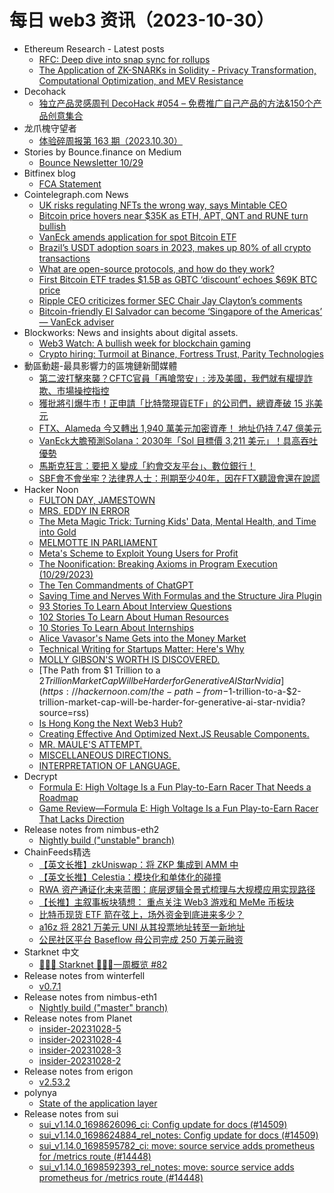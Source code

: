 # 每日 web3 资讯（2023-10-30）

- Ethereum Research - Latest posts
  - [RFC: Deep dive into snap sync for rollups](https://ethresear.ch/t/rfc-deep-dive-into-snap-sync-for-rollups/17204/3)
  - [The Application of ZK-SNARKs in Solidity - Privacy Transformation, Computational Optimization, and MEV Resistance](https://ethresear.ch/t/the-application-of-zk-snarks-in-solidity-privacy-transformation-computational-optimization-and-mev-resistance/17017/9)
- Decohack
  - [独立产品灵感周刊 DecoHack #054 – 免费推广自己产品的方法&150个产品创意集合](https://www.decohack.com/Post/1430)
- 龙爪槐守望者
  - [体验碎周报第 163 期（2023.10.30）](https://www.ftium4.com/ux-weekly-163.html)
- Stories by Bounce.finance on Medium
  - [Bounce Newsletter 10/29](https://bouncefinance.medium.com/bounce-newsletter-10-29-b72673700f18?source=rss-74b4e5aa79f6------2)
- Bitfinex blog
  - [FCA Statement](https://blog.bitfinex.com/announcements/fca-statement-2/)
- Cointelegraph.com News
  - [UK risks regulating NFTs the wrong way, says Mintable CEO](https://cointelegraph.com/news/nft-artwork-regulation-uk-government-mintable-zach-burks)
  - [Bitcoin price hovers near $35K as ETH, APT, QNT and RUNE turn bullish](https://cointelegraph.com/news/bitcoin-price-near-35-k-eth-apt-qnt-and-rune-turn-bullish)
  - [VanEck amends application for spot Bitcoin ETF](https://cointelegraph.com/news/vaneck-amends-application-spot-bitcoin-etf)
  - [Brazil’s USDT adoption soars in 2023, makes up 80% of all crypto transactions](https://cointelegraph.com/news/brazil-usdt-adoption-soars-2023-80-crypto-transactions)
  - [What are open-source protocols, and how do they work?](https://cointelegraph.com/explained/what-are-open-source-protocols-and-how-do-they-work)
  - [First Bitcoin ETF trades $1.5B as GBTC ‘discount’ echoes $69K BTC price](https://cointelegraph.com/news/first-bitcoin-etf-trades-gbtc-discount-69k-btc-price)
  - [Ripple CEO criticizes former SEC Chair Jay Clayton’s comments](https://cointelegraph.com/news/ripple-ceo-criticizes-former-sec-chair-jay-clayton-comments)
  - [Bitcoin-friendly El Salvador can become ‘Singapore of the Americas’ — VanEck adviser](https://cointelegraph.com/news/bitcoin-friendly-el-salvador-can-become-the-singapore-of-the-americas-says-vaneck-advisor)
- Blockworks: News and insights about digital assets.
  - [Web3 Watch: A bullish week for blockchain gaming](https://blockworks.co/news/web3-gaming-nfts-friendtech)
  - [Crypto hiring: Turmoil at Binance, Fortress Trust, Parity Technologies](https://blockworks.co/news/binance-turnover-fireblocks-layoffs)
- 動區動趨-最具影響力的區塊鏈新聞媒體
  - [第二波打擊來襲？CFTC官員「再嗆幣安」: 涉及美國，我們就有權提詐欺、市場操控指控](https://www.blocktempo.com/summer-mersinger-on-binance-case/)
  - [獲批將引爆牛市！正申請「比特幣現貨ETF」的公司們，總資產破 15 兆美元](https://www.blocktempo.com/yann-allemann-on-btc-spot-etfs/)
  - [FTX、Alameda 今又轉出 1,940 萬美元加密資產！ 地址仍持 7.47 億美元](https://www.blocktempo.com/ftx-transferred-19-4-million-assets/)
  - [VanEck大膽預測Solana：2030年「Sol 目標價 3,211 美元」！具高吞吐優勢](https://www.blocktempo.com/vanecks-solana-valuation-by-2030/)
  - [馬斯克狂言：要把 X 變成「約會交友平台」、數位銀行！](https://www.blocktempo.com/musk-wants-x-to-be-a-dating-app/)
  - [SBF會不會坐牢？法律界人士：刑期至少40年，因在FTX聽證會還在說謊](https://www.blocktempo.com/sbf-could-go-to-jail-for-40-years/)
- Hacker Noon
  - [FULTON DAY, JAMESTOWN](https://hackernoon.com/fulton-day-jamestown?source=rss)
  - [MRS. EDDY IN ERROR](https://hackernoon.com/mrs-eddy-in-error?source=rss)
  - [The Meta Magic Trick: Turning Kids' Data, Mental Health, and Time into Gold](https://hackernoon.com/the-meta-magic-trick-turning-kids-data-mental-health-and-time-into-gold?source=rss)
  - [MELMOTTE IN PARLIAMENT](https://hackernoon.com/melmotte-in-parliament?source=rss)
  - [Meta's Scheme to Exploit Young Users for Profit](https://hackernoon.com/metas-scheme-to-exploit-young-users-for-profit?source=rss)
  - [The Noonification: Breaking Axioms in Program Execution (10/29/2023)](https://hackernoon.com/10-29-2023-noonification?source=rss)
  - [The Ten Commandments of ChatGPT](https://hackernoon.com/the-ten-commandments-of-chatgpt?source=rss)
  - [Saving Time and Nerves With Formulas and the Structure Jira Plugin](https://hackernoon.com/saving-time-and-nerves-with-formulas-and-the-structure-jira-plugin?source=rss)
  - [93 Stories To Learn About Interview Questions](https://hackernoon.com/93-stories-to-learn-about-interview-questions?source=rss)
  - [102 Stories To Learn About Human Resources](https://hackernoon.com/102-stories-to-learn-about-human-resources?source=rss)
  - [10 Stories To Learn About Internships](https://hackernoon.com/10-stories-to-learn-about-internships?source=rss)
  - [Alice Vavasor's Name Gets into the Money Market](https://hackernoon.com/alice-vavasors-name-gets-into-the-money-market?source=rss)
  - [Technical Writing for Startups Matter: Here's Why](https://hackernoon.com/technical-writing-for-startups-matter-heres-why?source=rss)
  - [MOLLY GIBSON'S WORTH IS DISCOVERED.](https://hackernoon.com/molly-gibsons-worth-is-discovered?source=rss)
  - [The Path from $1 Trillion to a $2 Trillion Market Cap Will be Harder for Generative AI Star Nvidia](https://hackernoon.com/the-path-from-$1-trillion-to-a-$2-trillion-market-cap-will-be-harder-for-generative-ai-star-nvidia?source=rss)
  - [Is Hong Kong the Next Web3 Hub?](https://hackernoon.com/is-hong-kong-the-next-web3-hub?source=rss)
  - [Creating Effective And Optimized Next.JS Reusable Components.](https://hackernoon.com/creating-effective-and-optimized-nextjs-reusable-components?source=rss)
  - [MR. MAULE'S ATTEMPT.](https://hackernoon.com/mr-maules-attempt?source=rss)
  - [MISCELLANEOUS DIRECTIONS.](https://hackernoon.com/miscellaneous-directions?source=rss)
  - [INTERPRETATION OF LANGUAGE.](https://hackernoon.com/interpretation-of-language?source=rss)
- Decrypt
  - [Formula E: High Voltage Is a Fun Play-to-Earn Racer That Needs a Roadmap](https://decrypt.co/203634/formula-e-high-voltage-fun-play-earn-racer-needs-roadmap)
  - [Game Review—Formula E: High Voltage Is a Fun Play-to-Earn Racer That Lacks Direction](https://decrypt.co/videos/explainers/hzkx0TDg/game-reviewformula-e-high-voltage-is-a-fun-play-to-earn-racer-that-lacks-direction)
- Release notes from nimbus-eth2
  - [Nightly build ("unstable" branch)](https://github.com/status-im/nimbus-eth2/releases/tag/nightly)
- ChainFeeds精选
  - [【英文长推】zkUniswap：将 ZKP 集成到 AMM 中](https://twitter.com/100y_eth/status/1718289393461649765)
  - [【英文长推】Celestia：模块化和单体化的碰撞](https://twitter.com/modularmedia_/status/1718395709056287222)
  - [RWA 资产通证化未来蓝图：底层逻辑全景式梳理与大规模应用实现路径](https://twitter.com/wzxznl/status/1718175173537636659)
  - [【长推】主叙事板块猜想： 重点关注 Web3 游戏和 MeMe 币板块](https://twitter.com/i/web/status/1718269580819464578)
  - [比特币现货 ETF 箭在弦上，场外资金到底进来多少？](https://www.odaily.news/post/5190616)
  - [a16z 将 2821 万美元 UNI 从其投票地址转至一新地址](https://twitter.com/ArkhamIntel/status/1717984808981156226)
  - [公民社区平台 Baseflow 母公司完成 250 万美元融资](https://twitter.com/baseflow/status/1717969222595227816)
- Starknet 中文
  - [👩🏽‍🚀 Starknet 👨🏽‍🚀一周概览 #82](https://starknetzh.substack.com/p/starknet-82-c76)
- Release notes from winterfell
  - [v0.7.1](https://github.com/facebook/winterfell/releases/tag/v0.7.1)
- Release notes from nimbus-eth1
  - [Nightly build ("master" branch)](https://github.com/status-im/nimbus-eth1/releases/tag/nightly)
- Release notes from Planet
  - [insider-20231028-5](https://github.com/Planetable/Planet/releases/tag/insider-20231028-5)
  - [insider-20231028-4](https://github.com/Planetable/Planet/releases/tag/insider-20231028-4)
  - [insider-20231028-3](https://github.com/Planetable/Planet/releases/tag/insider-20231028-3)
  - [insider-20231028-2](https://github.com/Planetable/Planet/releases/tag/insider-20231028-2)
- Release notes from erigon
  - [v2.53.2](https://github.com/ledgerwatch/erigon/releases/tag/v2.53.2)
- polynya
  - [State of the application layer](https://polynya.mirror.xyz/m-_0l9vcYPIMv6Hmk77q949ZCVDh8MNfaAwi5JeNrPc)
- Release notes from sui
  - [sui_v1.14.0_1698626096_ci: Config update for docs (#14509)](https://github.com/MystenLabs/sui/releases/tag/sui_v1.14.0_1698626096_ci)
  - [sui_v1.14.0_1698624884_rel_notes: Config update for docs (#14509)](https://github.com/MystenLabs/sui/releases/tag/sui_v1.14.0_1698624884_rel_notes)
  - [sui_v1.14.0_1698595782_ci: move: source service adds prometheus for /metrics route (#14448)](https://github.com/MystenLabs/sui/releases/tag/sui_v1.14.0_1698595782_ci)
  - [sui_v1.14.0_1698592393_rel_notes: move: source service adds prometheus for /metrics route (#14448)](https://github.com/MystenLabs/sui/releases/tag/sui_v1.14.0_1698592393_rel_notes)
